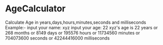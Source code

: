 # AgeCalculator
Calculate Age in years,days,hours,minutes,seconds and milliseconds
Example:-
input your name: xyz
input your age: 22
xyz's age is 22 years or 268 months or 8149 days or 195576 hours or 11734560 minutes or 704073600 seconds or 42244416000 milliseconds
